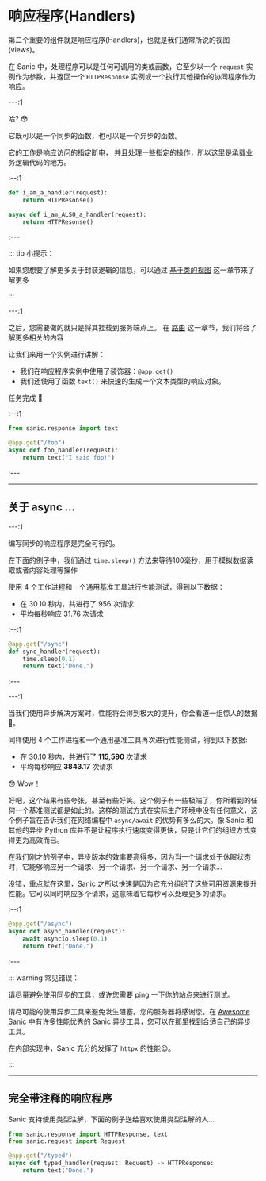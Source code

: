 # 响应程序(Handlers)

第二个重要的组件就是响应程序(Handlers)，也就是我们通常所说的视图(views)。

在 Sanic 中，处理程序可以是任何可调用的类或函数，它至少以一个 `request` 实例作为参数，并返回一个 `HTTPResponse` 实例或一个执行其他操作的协同程序作为响应。



---:1

哈? :flushed:

它既可以是一个同步的函数，也可以是一个异步的函数。

它的工作是响应访问的指定断电， 并且处理一些指定的操作，所以这里是承载业务逻辑代码的地方。

:--:1

```python
def i_am_a_handler(request):
    return HTTPResonse()

async def i_am_ALSO_a_handler(request):
    return HTTPResonse()
```
:---

::: tip 小提示：

如果您想要了解更多关于封装逻辑的信息，可以通过 [基于类的视图](/guide/zh/advanced/class-based-views.md) 这一章节来了解更多

:::

---:1

之后，您需要做的就只是将其挂载到服务端点上。 在 [路由](./routing.md) 这一章节，我们将会了解更多相关的内容

让我们来用一个实例进行讲解：

- 我们在响应程序实例中使用了装饰器：`@app.get()`
- 我们还使用了函数 `text()` 来快速的生成一个文本类型的响应对象。 

任务完成 :muscle:

:--:1

```python
from sanic.response import text

@app.get("/foo")
async def foo_handler(request):
    return text("I said foo!")
```
:---

---

## 关于 async …

---:1

编写同步的响应程序是完全可行的。

在下面的例子中，我们通过  `time.sleep()` 方法来等待100毫秒，用于模拟数据读取或者内容处理等操作

使用 4 个工作进程和一个通用基准工具进行性能测试，得到以下数据：

-   在 30.10 秒内，共进行了 956 次请求
-   平均每秒响应 31.76 次请求

:--:1

```python
@app.get("/sync")
def sync_handler(request):
    time.sleep(0.1)
    return text("Done.")
```
:---

---:1

当我们使用异步解决方案时，性能将会得到极大的提升，你会看道一组惊人的数据​ :rocket:。

同样使用 4 个工作进程和一个通用基准工具再次进行性能测试，得到以下数据:

-   在 30.10 秒内，共进行了 **115,590** 次请求
-   平均每秒响应 **3843.17** 次请求

:flushed: Wow！

好吧，这个结果有些夸张，甚至有些好笑。这个例子有一些极端了，你所看到的任何一个基准测试都是如此的。这样的测试方式在实际生产环境中没有任何意义，这个例子旨在告诉我们在网络编程中 `async/await` 的优势有多么的大。像 Sanic 和其他的异步 Python 库并不是让程序执行速度变得更快，只是让它们的组织方式变得更为高效而已。

在我们刚才的例子中，异步版本的效率要高得多，因为当一个请求处于休眠状态时，它能够响应另一个请求、另一个请求、另一个请求、另一个请求...

没错，重点就在这里，Sanic 之所以快速是因为它充分组织了这些可用资源来提升性能。它可以同时响应多个请求，这意味着它每秒可以处理更多的请求。

:--:1
```python
@app.get("/async")
async def async_handler(request):
    await asyncio.sleep(0.1)
    return text("Done.")
```
:---

::: warning 常见错误：

请尽量避免使用同步的工具，或许您需要 ping 一下你的站点来进行测试。

请尽可能的使用异步工具来避免发生阻塞。您的服务器将感谢您。在 [Awesome Sanic](https://github.com/mekicha/awesome-sanic) 中有许多性能优秀的 Sanic 异步工具，您可以在那里找到合适自己的异步工具。

在内部实现中，Sanic 充分的发挥了 `httpx` 的性能:wink:。

:::

---

## 完全带注释的响应程序

Sanic 支持使用类型注解，下面的例子送给喜欢使用类型注解的人…

```python
from sanic.response import HTTPResponse, text
from sanic.request import Request

@app.get("/typed")
async def typed_handler(request: Request) -> HTTPResponse:
    return text("Done.")
```

